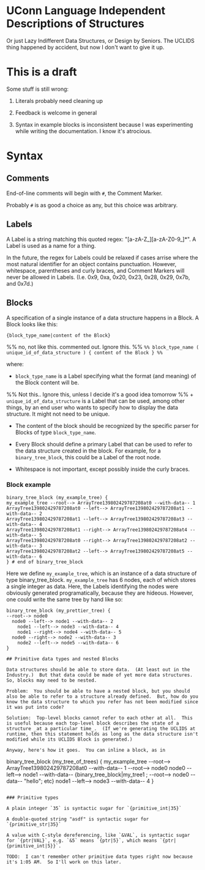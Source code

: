 # UConn Language Independent Descriptions of Structures

Or just Lazy Indifferent Data Structures, or Design by Seniors.  The UCLIDS thing happened by accident, but now I don't want to give it up.

# This is a draft

Some stuff is still wrong:

1.  Literals probably need cleaning up

2.  Feedback is welcome in general

2.  Syntax in example blocks is inconsistent because I was experimenting while writing the documentation.  I know it's atrocious.

# Syntax

## Comments

End-of-line comments will begin with `#`, the Comment Marker.

Probably `#` is as good a choice as any, but this choice was arbitrary.

## Labels

A Label is a string matching this quoted regex: "[a-zA-Z_][a-zA-Z0-9_]*".  A Label is used as a name for a thing.

In the future, the regex for Labels could be relaxed if cases arrise where the most natural identifier for an object contains punctuation.  However, whitespace, parentheses and curly braces, and Comment Markers will never be allowed in Labels.  (I.e. 0x9, 0xa, 0x20, 0x23, 0x28, 0x29, 0x7b, and 0x7d.)

## Blocks

A specification of a single instance of a data structure happens in a Block.  A Block looks like this:

```
{block_type_name|content of the Block}
```

%% no, not like this.  commented out.  Ignore this.
%% ```
%% block_type_name ( unique_id_of_data_structure ) { content of the Block }
%% ```

where:

+   `block_type_name` is a Label specifying what the format (and meaning) of the Block content will be.

%% Not this.. Ignore this, unless I decide it's a good idea tomorrow
%% +   `unique_id_of_data_structure` is a Label that can be used, among other things, by an end user who wants to specify how to display the data structure.  It might not need to be unique.

+   The content of the block should be recognized by the specific parser for Blocks of type `block_type_name`.

+   Every Block should define a primary Label that can be used to refer to the data structure created in the block.  For example, for a `binary_tree_block`, this could be a Label of the root node.

+   Whitespace is not important, except possibly inside the curly braces.

### Block example

```
binary_tree_block (my_example_tree) {
my_example_tree --root--> ArrayTree139802429787208at0 --with-data-- 1
ArrayTree139802429787208at0 --left--> ArrayTree139802429787208at1 --with-data-- 2
ArrayTree139802429787208at1 --left--> ArrayTree139802429787208at3 --with-data-- 4
ArrayTree139802429787208at1 --right--> ArrayTree139802429787208at4 --with-data-- 5
ArrayTree139802429787208at0 --right--> ArrayTree139802429787208at2 --with-data-- 3
ArrayTree139802429787208at2 --left--> ArrayTree139802429787208at5 --with-data-- 6
} # end of binary_tree_block
```

Here we define `my_example_tree`, which is an instance of a data structure of type binary_tree_block.  `my_example_tree` has 6 nodes, each of which stores a single integer as data.  Here, the Labels identifying the nodes were obviously generated programatically, because they are hideous.  However, one could write the same tree by hand like so:

```
binary_tree_block (my_prettier_tree) {
--root--> node0
  node0 --left--> node1 --with-data-- 2
    node1 --left--> node3 --with-data-- 4
    node1 --right--> node4 --with-data-- 5
  node0 --right--> node2 --with-data-- 3
    node2 --left--> node5 --with-data-- 6
}

## Primitive data types and nested Blocks

Data structures should be able to store data.  (At least out in the Industry.)  But that data could be made of yet more data structures.  So, blocks may need to be nested.

Problem:  You should be able to have a nested block, but you should also be able to refer to a structure already defined.  But, how do you know the data structure to which you refer has not been modified since it was put into code?

Solution:  Top-level blocks cannot refer to each other at all.  This is useful because each top-level block describes the state of a structure _at a particular time_.  (If we're generating the UCLIDS at runtime, then this statement holds as long as the data structure isn't modified while its UCLIDS Block is generated.)

Anyway, here's how it goes.  You can inline a block, as in

```
binary_tree_block (my_tree_of_trees) {
my_example_tree --root--> ArrayTree139802429787208at0 --with-data-- 1
--root--> node0
node0 --left--> node1 --with-data-- {binary_tree_block|my_tree1 ; --root--> node0 --data-- "hello"; etc}
node1 --left--> node3 --with-data-- 4
}
```

### Primitive types

A plain integer `35` is syntactic sugar for `{primitive_int|35}`

A double-quoted string "asdf" is syntactic sugar for `{primitive_str|35}`

A value with C-style dereferencing, like `&VAL`, is syntactic sugar for `{ptr|VAL}`, e.g. `&5` means `{ptr|5}`, which means `{ptr|{primitive_int|5}}`.

TODO:  I can't remember other primitive data types right now because it's 1:05 AM.  So I'll work on this later.